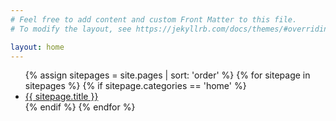 ```yaml
---
# Feel free to add content and custom Front Matter to this file.
# To modify the layout, see https://jekyllrb.com/docs/themes/#overriding-theme-defaults

layout: home
---
```

<ul>
{% assign sitepages = site.pages | sort: 'order' %}
{% for sitepage in sitepages %}
{% if sitepage.categories == 'home' %}
  <li >  	
    <a href="{{ sitepage.url }}">{{ sitepage.title }}</a>    
  </li>
  {% endif %}
{% endfor %}
</ul>
